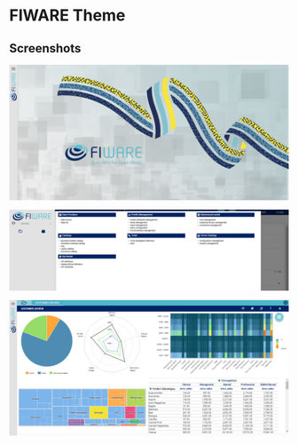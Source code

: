 # FIWARE Theme

## Screenshots

![](../../doc/admin/media/Knowage_home.png)

![](../../doc/admin/media/Knowage_menu_admin.png)

![](../../doc/admin/media/Knowage_cockpit_customer_review.png)
